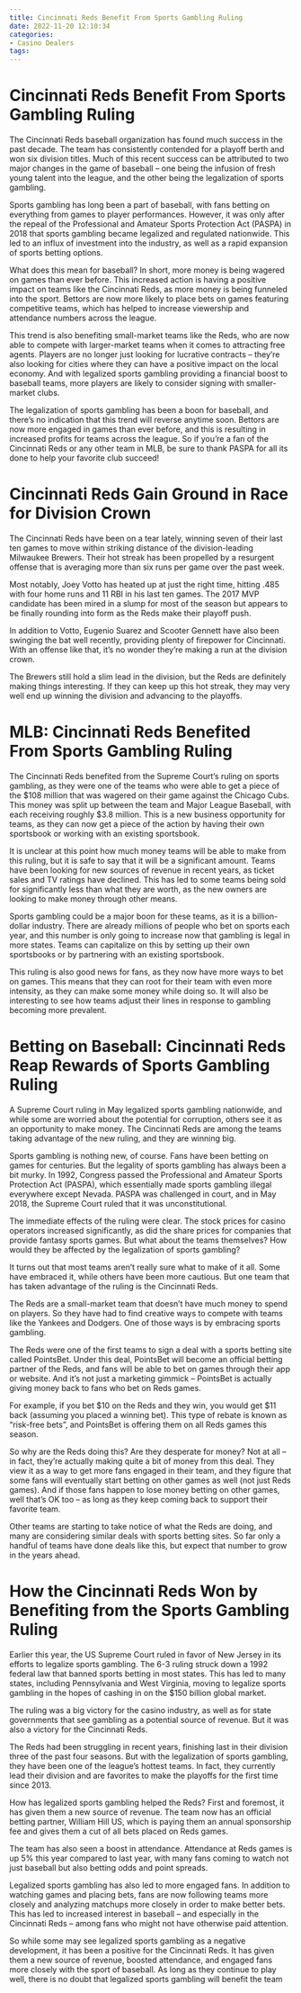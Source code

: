 ```yaml
---
title: Cincinnati Reds Benefit From Sports Gambling Ruling
date: 2022-11-20 12:10:34
categories:
- Casino Dealers
tags:
---
```



#  Cincinnati Reds Benefit From Sports Gambling Ruling

The Cincinnati Reds baseball organization has found much success in the past decade. The team has consistently contended for a playoff berth and won six division titles. Much of this recent success can be attributed to two major changes in the game of baseball – one being the infusion of fresh young talent into the league, and the other being the legalization of sports gambling.

Sports gambling has long been a part of baseball, with fans betting on everything from games to player performances. However, it was only after the repeal of the Professional and Amateur Sports Protection Act (PASPA) in 2018 that sports gambling became legalized and regulated nationwide. This led to an influx of investment into the industry, as well as a rapid expansion of sports betting options.

What does this mean for baseball? In short, more money is being wagered on games than ever before. This increased action is having a positive impact on teams like the Cincinnati Reds, as more money is being funneled into the sport. Bettors are now more likely to place bets on games featuring competitive teams, which has helped to increase viewership and attendance numbers across the league.

This trend is also benefiting small-market teams like the Reds, who are now able to compete with larger-market teams when it comes to attracting free agents. Players are no longer just looking for lucrative contracts – they’re also looking for cities where they can have a positive impact on the local economy. And with legalized sports gambling providing a financial boost to baseball teams, more players are likely to consider signing with smaller-market clubs.

The legalization of sports gambling has been a boon for baseball, and there’s no indication that this trend will reverse anytime soon. Bettors are now more engaged in games than ever before, and this is resulting in increased profits for teams across the league. So if you’re a fan of the Cincinnati Reds or any other team in MLB, be sure to thank PASPA for all its done to help your favorite club succeed!

#  Cincinnati Reds Gain Ground in Race for Division Crown

The Cincinnati Reds have been on a tear lately, winning seven of their last ten games to move within striking distance of the division-leading Milwaukee Brewers. Their hot streak has been propelled by a resurgent offense that is averaging more than six runs per game over the past week.

Most notably, Joey Votto has heated up at just the right time, hitting .485 with four home runs and 11 RBI in his last ten games. The 2017 MVP candidate has been mired in a slump for most of the season but appears to be finally rounding into form as the Reds make their playoff push.

In addition to Votto, Eugenio Suarez and Scooter Gennett have also been swinging the bat well recently, providing plenty of firepower for Cincinnati. With an offense like that, it’s no wonder they’re making a run at the division crown.

The Brewers still hold a slim lead in the division, but the Reds are definitely making things interesting. If they can keep up this hot streak, they may very well end up winning the division and advancing to the playoffs.

#  MLB: Cincinnati Reds Benefited From Sports Gambling Ruling

The Cincinnati Reds benefited from the Supreme Court’s ruling on sports gambling, as they were one of the teams who were able to get a piece of the $108 million that was wagered on their game against the Chicago Cubs. This money was split up between the team and Major League Baseball, with each receiving roughly $3.8 million. This is a new business opportunity for teams, as they can now get a piece of the action by having their own sportsbook or working with an existing sportsbook.

It is unclear at this point how much money teams will be able to make from this ruling, but it is safe to say that it will be a significant amount. Teams have been looking for new sources of revenue in recent years, as ticket sales and TV ratings have declined. This has led to some teams being sold for significantly less than what they are worth, as the new owners are looking to make money through other means.

Sports gambling could be a major boon for these teams, as it is a billion-dollar industry. There are already millions of people who bet on sports each year, and this number is only going to increase now that gambling is legal in more states. Teams can capitalize on this by setting up their own sportsbooks or by partnering with an existing sportsbook.

This ruling is also good news for fans, as they now have more ways to bet on games. This means that they can root for their team with even more intensity, as they can make some money while doing so. It will also be interesting to see how teams adjust their lines in response to gambling becoming more prevalent.

#  Betting on Baseball: Cincinnati Reds Reap Rewards of Sports Gambling Ruling

A Supreme Court ruling in May legalized sports gambling nationwide, and while some are worried about the potential for corruption, others see it as an opportunity to make money. The Cincinnati Reds are among the teams taking advantage of the new ruling, and they are winning big.

Sports gambling is nothing new, of course. Fans have been betting on games for centuries. But the legality of sports gambling has always been a bit murky. In 1992, Congress passed the Professional and Amateur Sports Protection Act (PASPA), which essentially made sports gambling illegal everywhere except Nevada. PASPA was challenged in court, and in May 2018, the Supreme Court ruled that it was unconstitutional.

The immediate effects of the ruling were clear. The stock prices for casino operators increased significantly, as did the share prices for companies that provide fantasy sports games. But what about the teams themselves? How would they be affected by the legalization of sports gambling?

It turns out that most teams aren’t really sure what to make of it all. Some have embraced it, while others have been more cautious. But one team that has taken advantage of the ruling is the Cincinnati Reds.

The Reds are a small-market team that doesn’t have much money to spend on players. So they have had to find creative ways to compete with teams like the Yankees and Dodgers. One of those ways is by embracing sports gambling.

The Reds were one of the first teams to sign a deal with a sports betting site called PointsBet. Under this deal, PointsBet will become an official betting partner of the Reds, and fans will be able to bet on games through their app or website. And it’s not just a marketing gimmick – PointsBet is actually giving money back to fans who bet on Reds games.

For example, if you bet $10 on the Reds and they win, you would get $11 back (assuming you placed a winning bet). This type of rebate is known as “risk-free bets”, and PointsBet is offering them on all Reds games this season.

So why are the Reds doing this? Are they desperate for money? Not at all – in fact, they’re actually making quite a bit of money from this deal. They view it as a way to get more fans engaged in their team, and they figure that some fans will eventually start betting on other games as well (not just Reds games). And if those fans happen to lose money betting on other games, well that’s OK too – as long as they keep coming back to support their favorite team.

Other teams are starting to take notice of what the Reds are doing, and many are considering similar deals with sports betting sites. So far only a handful of teams have done deals like this, but expect that number to grow in the years ahead.

#  How the Cincinnati Reds Won by Benefiting from the Sports Gambling Ruling

Earlier this year, the US Supreme Court ruled in favor of New Jersey in its efforts to legalize sports gambling. The 6-3 ruling struck down a 1992 federal law that banned sports betting in most states. This has led to many states, including Pennsylvania and West Virginia, moving to legalize sports gambling in the hopes of cashing in on the $150 billion global market.

The ruling was a big victory for the casino industry, as well as for state governments that see gambling as a potential source of revenue. But it was also a victory for the Cincinnati Reds.

The Reds had been struggling in recent years, finishing last in their division three of the past four seasons. But with the legalization of sports gambling, they have been one of the league’s hottest teams. In fact, they currently lead their division and are favorites to make the playoffs for the first time since 2013.

How has legalized sports gambling helped the Reds? First and foremost, it has given them a new source of revenue. The team now has an official betting partner, William Hill US, which is paying them an annual sponsorship fee and gives them a cut of all bets placed on Reds games.

The team has also seen a boost in attendance. Attendance at Reds games is up 5% this year compared to last year, with many fans coming to watch not just baseball but also betting odds and point spreads.

Legalized sports gambling has also led to more engaged fans. In addition to watching games and placing bets, fans are now following teams more closely and analyzing matchups more closely in order to make better bets. This has led to increased interest in baseball – and especially in the Cincinnati Reds – among fans who might not have otherwise paid attention.

So while some may see legalized sports gambling as a negative development, it has been a positive for the Cincinnati Reds. It has given them a new source of revenue, boosted attendance, and engaged fans more closely with the sport of baseball. As long as they continue to play well, there is no doubt that legalized sports gambling will benefit the team